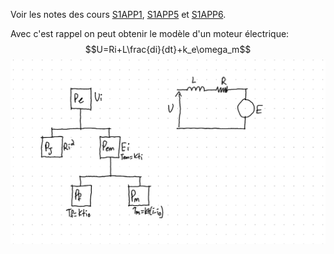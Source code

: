 Voir les notes des cours [S1APP1](../../S1/APP1/S1APP1.md), [S1APP5](../../S1/APP5/S1APP5.md) et [S1APP6](../../S1/APP6/S1APP6.md).

Avec c'est rappel on peut obtenir le modèle d'un moteur électrique:
$$U=Ri+L\frac{di}{dt}+k_e\omega_m$$
![](Images/supernote-mirror-Rappel%20d'électronique-2025-06-15-09-42-49.png)